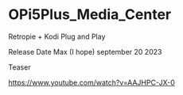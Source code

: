 # OPi5Plus_Media_Center
Retropie + Kodi Plug and Play

Release Date Max (I hope) september 20 2023

Teaser

https://www.youtube.com/watch?v=AAJHPC-JX-0
